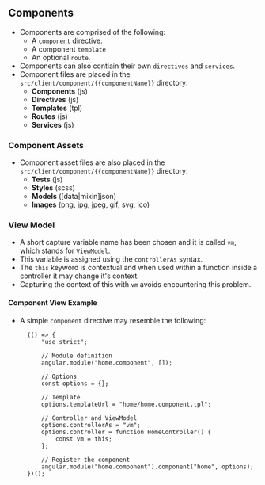 ## Components
- Components are comprised of the following:
	- A `component` directive.
	- A component `template`
	- An optional `route`.
- Components can also contiain their own `directives` and `services`.
- Component files are placed in the `src/client/component/{{componentName}}` directory:
	- **Components** (js)
	- **Directives** (js)
	- **Templates** (tpl)
	- **Routes** (js)
	- **Services** (js)

### Component Assets
- Component asset files are also placed in the `src/client/component/{{componentName}}` directory:
	- **Tests** (js)
	- **Styles** (scss)
	- **Models** ([data|mixin]json)
	- **Images** (png, jpg, jpeg, gif, svg, ico)

### View Model
- A short capture variable name has been chosen and it is called `vm`, which stands for `ViewModel`.
- This variable is assigned using the `controllerAs` syntax.
- The `this` keyword is contextual and when used within a function inside a controller it may change it's context.
- Capturing the context of this with `vm` avoids encountering this problem.

#### Component View Example
- A simple `component` directive may resemble the following:

		(() => {
			"use strict";
			
			// Module definition
			angular.module("home.component", []);
			
			// Options
			const options = {};
			
			// Template
			options.templateUrl = "home/home.component.tpl";
			
			// Controller and ViewModel
			options.controllerAs = "vm";
			options.controller = function HomeController() {
				const vm = this;
			};
			
			// Register the component
			angular.module("home.component").component("home", options);
		})();

